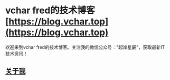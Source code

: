 # vchar fred的技术博客 [https://blog.vchar.top](https://blog.vchar.top)
欢迎来到vchar fred的技术博客。关注我的微信公众号："起岸星辰"，获取最新IT技术资讯！


## [关于我](https://blog.vchar.top/about)
